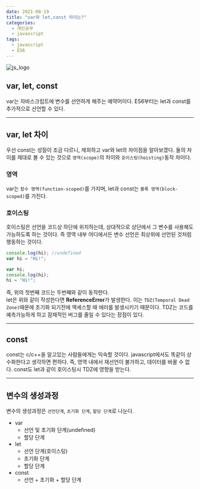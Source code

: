 ```yaml
---
date: 2021-08-19
title: "var와 let,const 차이는?"
categories:
  - 개인공부
  - javascript
tags:
  - javascript
  - ES6
---
```


![js_logo](https://rnrudxo2872.github.io/assets/images/javascript/js_logo.png)

## var, let, const

var는 자바스크립트에 변수를 선언하게 해주는 예약어이다. ES6부터는 let과 const를 추가적으로 선언할 수 있다.

---

## var, let 차이

우선 const는 성질이 조금 다르니, 제외하고 var와 let의 차이점을 알아보겠다. 둘의 차이를 제대로 볼 수 있는 것으로 <code>영역(scope)</code>의 차이와 <code>호이스팅(hoisting)</code>동작 차이다.

### 영역

var는 <code>함수 영역(function-scoped)</code>를 가지며, let과 const는 <code>블록 영역(block-scoped)</code>를 가진다.

### 호이스팅

호이스팅은 선언을 코드상 하단에 위치하는데, 상대적으로 상단에서 그 변수를 사용해도 가능하도록 하는 것이다. 즉 영역 내부 어디에서든 변수 선언은 최상위에 선언된 것처럼 행동하는 것이다.

```javascript
console.log(hi); //undefined
var hi = "Hi!";
```

```javascript
var hi;
console.log(hi);
hi = "Hi!";
```

즉, 위의 첫번째 코드는 두번째와 같이 동작한다.  
let은 위와 같이 작성한다면 <b>ReferenceError</b>가 발생한다. 이는 <code>TDZ(Temporal Dead Zone)</code>때문에 초기화 되기전에 액세스할 때 에러를 발생시키기 때문이다. TDZ는 코드를 예측가능하게 하고 잠재적인 버그를 줄일 수 있다는 장점이 있다.

---

## const

const는 c/c++을 알고있는 사람들에게는 익숙할 것이다. javascript에서도 똑같이 상수화한다고 생각하면 편하다. 즉, 영역 내에서 재선언이 불가하고, 데이터를 바꿀 수 없다.
const도 let과 같이 호이스팅시 TDZ에 영향을 받는다.

---

## 변수의 생성과정

변수의 생성과정은 <code>선언단계</code>, <code>초기화 단계</code>, <code>할당 단계</code>로 나눈다.

- var
  - 선언 및 초기화 단계(undefined)
  - 할당 단계
- let
  - 선언 단계(호이스팅)
  - 초기화 단계
  - 할당 단계
- const
  - 선언 + 초기화 + 할당 단계
